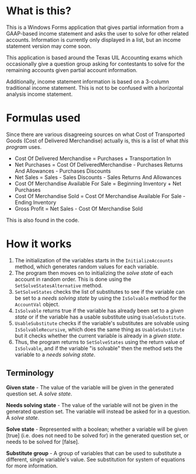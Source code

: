 # What is this?
This is a Windows Forms application that gives partial information from a GAAP-based income statement and asks the user to solve for other related accounts. Information is currently only displayed in a list, but an income statement version may come soon.

This application is based around the Texas UIL Accounting exams which occasionally give a question group asking for contestants to solve for the remaining accounts given partial account information. 

Additionally, income statement information is based on a 3-column traditional income statement. This is not to be confused with a horizontal analysis income statement. 

# Formulas used
Since there are various disagreeing sources on what Cost of Transported Goods (Cost of Delivered Merchandise) actually is, this is a list of what *this program* uses.
* Cost Of Delivered Merchandise = Purchases + Transportation In
* Net Purchases = Cost Of DeliveredMerchandise - Purchases Returns And Allowances - Purchases Discounts
* Net Sales = Sales - Sales Discounts - Sales Returns And Allowances
* Cost Of Merchandise Available For Sale = Beginning Inventory + Net Purchases
* Cost Of Merchandise Sold = Cost Of Merchandise Available For Sale - Ending Inventory
* Gross Profit = Net Sales - Cost Of Merchandise Sold

This is also found in the code.

# How it works

1. The initialization of the variables starts in the `InitializeAccounts` method, which generates random values for each variable.
2.  The program then moves on to initializing the *solve state* of each account in random order. This is done using the `SetSolveStatesAlternative` method. 
3.  `SetSolveStates` checks the list of substitutes to see if the variable can be set to a *needs solving state* by using the `IsSolvable` method for the `AccountVal` object.
4.  `IsSolvable` returns true if the variable has already been set to a *given state* or if the variable has a usable substitute using `UsableSubstitute`.
5.  `UsableSubstitute` checks if the variable's substitutes are solvable using `IsSolvableRecursive`, which does the same thing as `UsableSubstitute` but it checks whether the current variable is already in a *given state*.
6.  Thus, the program returns to `SetSolveStates` using the return value of `IsSolvable`, and if the variable "is solvable" then the method sets the variable to a *needs solving state*.

## Terminology
**Given state** - The value of the variable will be given in the generated question set. A *solve state*.

**Needs solving state** - The value of the variable will not be given in the generated question set. The variable will instead be asked for in a question. A *solve state*.

**Solve state** - Represented with a boolean; whether a variable will be given \[true\] (i.e. does not need to be solved for) in the generated question set, or needs to be solved for \[false\].

**Substitute group** - A group of variables that can be used to substitute a different, single variable's value. See substitution for system of equations for more information.
